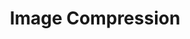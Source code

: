 ---
layout: page
title: Image Compression
description: A linear algebra project exploring image compression through Singular Value Decomposition (SVD) and Fourier Transform techniques.
img: assets/img/1.jpg
redirect: https://github.com/sjasdeep/Image-Compression/blob/main/Image%20Compression.pdf
importance: 1
category: class
---